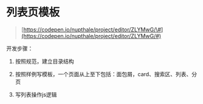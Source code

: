 # 列表页模板

> [https://codepen.io/nupthale/project/editor/ZLYMwG/\#](https://codepen.io/nupthale/project/editor/ZLYMwG/#)

开发步骤：

1. 按照规范，建立目录结构
2. 按照样例写模板，一个页面从上至下包括：面包屑，card、搜索区、列表、分页

3. 写列表操作js逻辑




